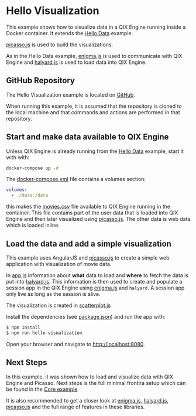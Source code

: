 # Hello Visualization

This example shows how to visualize data in a QIX Engine running inside a Docker container. It extends the
[Hello Data](./hello-data.md) example.

[picasso.js](https://github.com/qlik-ea/picasso.js) is used to build the visualizations.

As in the Hello Data example, [enigma.js](https://github.com/qlik-oss/enigma.js) is used to communicate with QIX
Engine and [halyard.js](https://github.com/qlik-oss/halyard.js) is used to load data into QIX Engine.

## GitHub Repository

The Hello Visualization example is located on [GitHub](https://github.com/qlik-ea/getting-started-with-web-platform).

When running this example, it is assumed that the repository is cloned to the local machine and that commands and
actions are performed in that repository.

## Start and make data available to QIX Engine 

Unless QIX Engine is already running from the [Hello Data](./hello-data.md) example, start it with with:

```bash
docker-compose up -d
```

The
[docker-compose.yml](https://github.com/qlik-ea/getting-started-with-web-platform/blob/master/docker-compose.yml)
file contains a volumes section:

```yml
volumes:
  - ./data:/data
```

this makes the
[movies.csv](https://github.com/qlik-ea/getting-started-with-web-platform/blob/master/data/movies.csv) file
available to QIX Engine running in the container. This file contains part of the user data that is loaded into QIX Engine and
then later visualized using [picasso.js](https://github.com/qlik-ea/picasso.js). The other data is web data which is loaded inline.



## Load the data and add a simple visualization
This example uses AngularJS and [picasso.js](https://github.com/qlik-ea/picasso.js) to create a simple web application with visualization of movie data.

In [app.js](https://github.com/qlik-ea/getting-started-with-web-platform/blob/master/src/hello-visualization/app.js) information
about __what__ data to load and __where__ to fetch the data is put into [halyard.js](https://github.com/qlik-oss/halyard.js).
This information is then used to create and populate a session app in the QIX Engine using
[enigma.js](https://github.com/qlik-oss/enigma.js) and `halyard`.
A session app only live as long as the session is alive.

The visualization is created in [scatterplot.js](src/scatterplot.js)

Install the dependencies (see [package.json](https://github.com/qlik-ea/getting-started-with-web-platform/blob/master/package.json)) and run the app with:

```bash
$ npm install
$ npm run hello-visualization
```

Open your browser and navigate to [http://localhost:8080](http://localhost:8080).


## Next Steps

In this example, it was shown how to load and visualize data with QIX Engine and Picasso.
Next steps is the full minimal frontira setup which can be found in the [Core example](./core.md)

It is also recommended to get a closer look at [enigma.js](https://github.com/qlik-oss/enigma.js),
[halyard.js](https://github.com/qlik-oss/enigma.js), [picasso.js](https://github.com/qlik-ea/picasso.js)
and the full range of features in these libraries.
